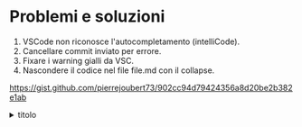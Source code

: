 # Problemi e soluzioni

1. VSCode non riconosce l'autocompletamento (intelliCode).  
2. Cancellare commit inviato per errore.
3. Fixare i warning gialli da VSC.
4. Nascondere il codice nel file file.md con il collapse.

https://gist.github.com/pierrejoubert73/902cc94d79424356a8d20be2b382e1ab

<details>
    <summary> titolo </summary>

 ### codice
 ```c#
    Console.WriteLine("Ciao");
 ```
</details>

